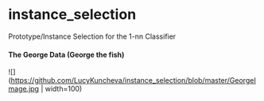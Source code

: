 # instance_selection
Prototype/Instance Selection for the 1-nn Classifier

#### The George Data (George the fish)
![](https://github.com/LucyKuncheva/instance_selection/blob/master/GeorgeImage.jpg | width=100)
